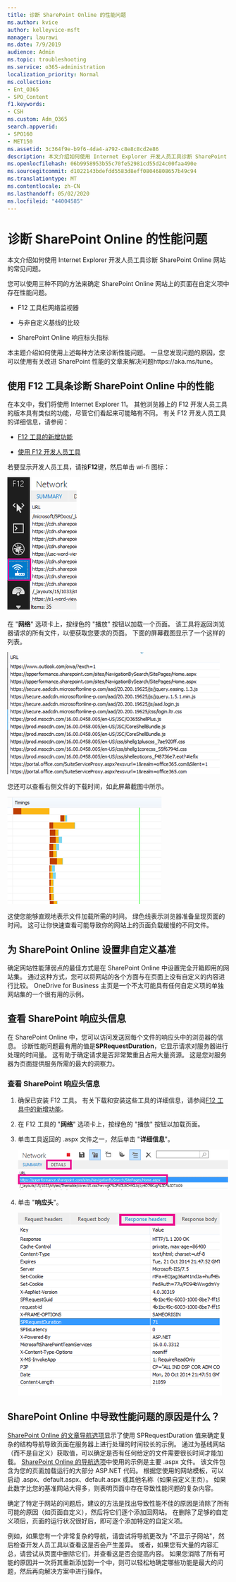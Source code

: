 ```yaml
---
title: 诊断 SharePoint Online 的性能问题
ms.author: kvice
author: kelleyvice-msft
manager: laurawi
ms.date: 7/9/2019
audience: Admin
ms.topic: troubleshooting
ms.service: o365-administration
localization_priority: Normal
ms.collection:
- Ent_O365
- SPO_Content
f1.keywords:
- CSH
ms.custom: Adm_O365
search.appverid:
- SPO160
- MET150
ms.assetid: 3c364f9e-b9f6-4da4-a792-c8e8c8cd2e86
description: 本文介绍如何使用 Internet Explorer 开发人员工具诊断 SharePoint Online 网站的常见问题。
ms.openlocfilehash: 06b9958953b55c70fe52981cd55d24c00faa490e
ms.sourcegitcommit: d1022143bdefdd5583d8eff08046808657b49c94
ms.translationtype: MT
ms.contentlocale: zh-CN
ms.lasthandoff: 05/02/2020
ms.locfileid: "44004585"
---
```

# <a name="diagnosing-performance-issues-with-sharepoint-online"></a>诊断 SharePoint Online 的性能问题

本文介绍如何使用 Internet Explorer 开发人员工具诊断 SharePoint Online 网站的常见问题。
  
您可以使用三种不同的方法来确定 SharePoint Online 网站上的页面在自定义项中存在性能问题。
  
- F12 工具栏网络监视器

- 与非自定义基线的比较

- SharePoint Online 响应标头指标

本主题介绍如何使用上述每种方法来诊断性能问题。 一旦您发现问题的原因，您可以使用有关改进 SharePoint 性能的文章来解决问题https://aka.ms/tune。
  
## <a name="using-the-f12-tool-bar-to-diagnose-performance-in-sharepoint-online"></a>使用 F12 工具条诊断 SharePoint Online 中的性能
<a name="F12ToolInfo"> </a>

在本文中，我们将使用 Internet Explorer 11。 其他浏览器上的 F12 开发人员工具的版本具有类似的功能，尽管它们看起来可能略有不同。 有关 F12 开发人员工具的详细信息，请参阅：
  
- [F12 工具的新增功能](https://go.microsoft.com/fwlink/p/?LinkId=522545)

- [使用 F12 开发人员工具](https://go.microsoft.com/fwlink/p/?LinkId=522546)

若要显示开发人员工具，请按**F12**键，然后单击 wi-fi 图标：
  
![F12 开发人员工具 wifi 图标的屏幕截图](media/27acacbb-5688-459a-aa2f-5c8c5f17b76e.png)
  
在 "**网络**" 选项卡上，按绿色的 "播放" 按钮以加载一个页面。 该工具将返回浏览器请求的所有文件，以便获取您要求的页面。 下面的屏幕截图显示了一个这样的列表。
  
![返回页面请求的文件列表的屏幕截图。](media/247a9422-76da-4b0c-bed3-ce77b05e4560.png)
  
您还可以查看右侧文件的下载时间，如此屏幕截图中所示。
  
![显示从 SharePoint 加载请求页面所需时间的图表](media/d71ad1fa-9018-4fae-82eb-c1838e7db0ff.png)
  
这使您能够直观地表示文件加载所需的时间。 绿色线表示浏览器准备呈现页面的时间。 这可让你快速查看可能导致你的网站上的页面负载缓慢的不同文件。
  
## <a name="setting-up-a-non-customized-baseline-for-sharepoint-online"></a>为 SharePoint Online 设置非自定义基准
<a name="F12ToolInfo"> </a>

确定网站性能薄弱点的最佳方式是在 SharePoint Online 中设置完全开箱即用的网站集。 通过这种方式，您可以将网站的各个方面与在页面上没有自定义的内容进行比较。 OneDrive for Business 主页是一个不太可能具有任何自定义项的单独网站集的一个很有用的示例。
  
## <a name="viewing-sharepoint-response-header-information"></a>查看 SharePoint 响应头信息
<a name="F12ToolInfo"> </a>

在 SharePoint Online 中，您可以访问发送回每个文件的响应头中的浏览器的信息。 诊断性能问题最有用的值是**SPRequestDuration**，它显示请求对服务器进行处理的时间量。 这有助于确定请求是否非常繁重且占用大量资源。 这是您对服务器为页面提供服务所需的最大的洞察力。

### <a name="to-view-sharepoint-response-header-information"></a>查看 SharePoint 响应头信息
  
1. 确保已安装 F12 工具。 有关下载和安装这些工具的详细信息，请参阅[F12 工具中的新增功能](https://go.microsoft.com/fwlink/p/?LinkId=522545)。

2. 在 F12 工具的 "**网络**" 选项卡上，按绿色的 "播放" 按钮以加载页面。

3. 单击工具返回的 .aspx 文件之一，然后单击 "**详细信息**"。

    ![显示响应头的详细信息](media/1f8a044a-caf8-4613-be2b-7e064141ac8a.png)
  
4. 单击 "**响应头**"。

    ![显示响应头的 URL 的图表](media/efc7076e-447e-447e-882a-ae3aa721e2c3.png)
  
## <a name="whats-causing-performance-issues-in-sharepoint-online"></a>SharePoint Online 中导致性能问题的原因是什么？
<a name="F12ToolInfo"> </a>

[SharePoint Online 的文章导航选项](navigation-options-for-sharepoint-online.md)显示了使用 SPRequestDuration 值来确定复杂的结构导航导致页面在服务器上进行处理的时间较长的示例。 通过为基线网站（而不是自定义）获取值，可以确定是否有任何给定的文件需要很长时间才能加载。 [SharePoint Online 的导航选项](navigation-options-for-sharepoint-online.md)中使用的示例是主要 .aspx 文件。 该文件包含为您的页面加载运行的大部分 ASP.NET 代码。 根据您使用的网站模板，可以启动 .aspx、default.aspx、default.aspx 或其他名称（如果自定义主页）。 如果此数字比您的基准网站大得多，则表明页面中存在导致性能问题的复杂内容。
  
确定了特定于网站的问题后，建议的方法是找出导致性能不佳的原因是消除了所有可能的原因（如页面自定义），然后将它们逐个添加回网站。 在删除了足够的自定义项后，页面的运行状况很好后，即可逐个添加特定的自定义项。
  
例如，如果您有一个非常复杂的导航，请尝试将导航更改为 "不显示子网站"，然后检查开发人员工具以查看这是否会产生差异。 或者，如果您有大量的内容汇总，请尝试从页面中删除它们，并查看这是否会提高内容。 如果您消除了所有可能的原因并一次将其重新添加到一个中，则可以轻松地确定哪些功能是最大的问题，然后再向解决方案中进行操作。
